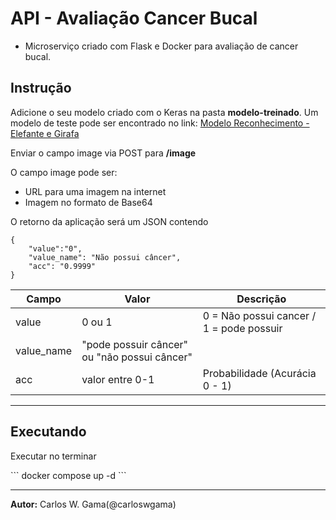 <h1> API - Avaliação Cancer Bucal</h1>

- Microserviço criado com Flask e Docker para avaliação de cancer bucal. 

<h2>Instrução</h2>

<p>Adicione o seu modelo criado com o Keras na pasta <b>modelo-treinado</b>. Um modelo de teste pode ser encontrado no link: <a href="http://cwg.services/cesmac/cancer-bucal/modelo-treinado.tar">Modelo Reconhecimento - Elefante e Girafa</a></p>

<p>Enviar o campo image via POST para <b>/image</b></p>

<p>O campo image pode ser:</p>

- URL para uma imagem na internet
- Imagem no formato de Base64

<p>O retorno da aplicação será um JSON contendo</p>

```
{
    "value":"0",
    "value_name": "Não possui câncer",
    "acc": "0.9999"
}
```

| Campo      | Valor                                        | Descrição                                |
|------------|----------------------------------------------|------------------------------------------|
| value      | 0 ou 1                                       | 0 = Não possui cancer / 1 = pode possuir |
| value_name | "pode possuir câncer" ou "não possui câncer" |                                          |
| acc        | valor entre 0-1                              | Probabilidade (Acurácia 0 - 1)           |
-----------------------
<h2>Executando</h2>

<p>Executar no terminar</p>
```
docker compose up -d
```

----------------------
<p><b>Autor:</b> Carlos W. Gama(@carloswgama)</p>